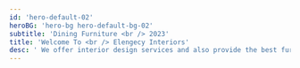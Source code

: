 ```yaml
---
id: 'hero-default-02'
heroBG: 'hero-bg hero-default-bg-02'
subtitle: 'Dining Furniture <br /> 2023'
title: 'Welcome To <br /> Elengecy Interiors'
desc: ' We offer interior design services and also provide the best furniture for yours  <br /> We cater to your design needs'
---
```

